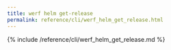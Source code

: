 ```yaml
---
title: werf helm get-release
permalink: reference/cli/werf_helm_get_release.html
---
```


{% include /reference/cli/werf_helm_get_release.md %}

